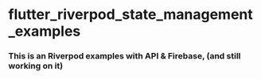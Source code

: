 # flutter_riverpod_state_management_examples

### This is an Riverpod examples with API & Firebase, (and still working on it)
